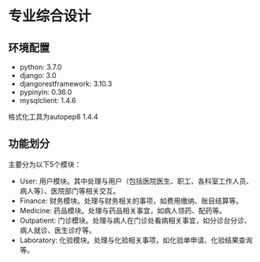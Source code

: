 # 专业综合设计

## 环境配置
- python: 3.7.0
- django: 3.0
- djangorestframework: 3.10.3
- pypinyin: 0.36.0
- mysqlclient: 1.4.6

格式化工具为autopep8 1.4.4

## 功能划分
主要分为以下5个模块：
- User: 用户模块。其中处理与用户（包括医院医生、职工、各科室工作人员、病人等）、医院部门等相关交互。
- Finance: 财务模块。处理与财务相关的事项，如费用缴纳、账目结算等。
- Medicine: 药品模块。处理与药品相关事宜，如病人领药、配药等。
- Outpatient: 门诊模块。处理与病人在门诊处看病相关事宜，如分诊台分诊、病人就诊、医生诊疗等。
- Laboratory: 化验模块。处理与化验相关事项，如化验单申请、化验结果查询等。
